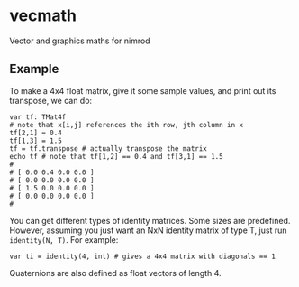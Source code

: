 vecmath
=======

Vector and graphics maths for nimrod

Example
-------

To make a 4x4 float matrix, give it some sample values, and print out its transpose, we can do:

```nimrod
var tf: TMat4f
# note that x[i,j] references the ith row, jth column in x
tf[2,1] = 0.4
tf[1,3] = 1.5
tf = tf.transpose # actually transpose the matrix
echo tf # note that tf[1,2] == 0.4 and tf[3,1] == 1.5
#
# [ 0.0 0.4 0.0 0.0 ]
# [ 0.0 0.0 0.0 0.0 ]
# [ 1.5 0.0 0.0 0.0 ]
# [ 0.0 0.0 0.0 0.0 ]
#
```

You can get different types of identity matrices. Some sizes are predefined.
However, assuming you just want an NxN identity matrix of type T, just run
`identity(N, T)`. For example:

```nimrod
var ti = identity(4, int) # gives a 4x4 matrix with diagonals == 1
```


Quaternions are also defined as float vectors of length 4.